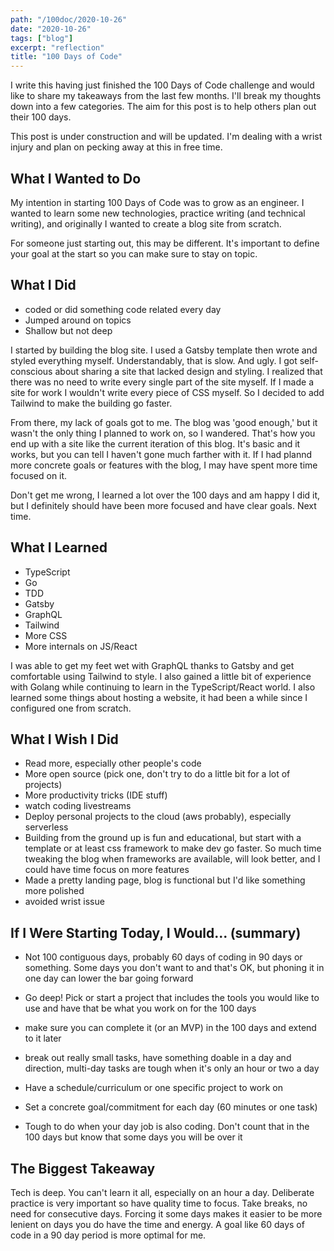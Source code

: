 ```yaml
---
path: "/100doc/2020-10-26"
date: "2020-10-26"
tags: ["blog"]
excerpt: "reflection"
title: "100 Days of Code"
---
```


I write this having just finished the 100 Days of Code challenge and would like to share my takeaways from the last few months. I'll break my thoughts down into a few categories. The aim for this post is to help others plan out their 100 days.

This post is under construction and will be updated. I'm dealing with a wrist injury and plan on pecking away at this in free time.

## What I Wanted to Do

My intention in starting 100 Days of Code was to grow as an engineer. I wanted to learn some new technologies, practice writing (and technical writing), and originally I wanted to create a blog site from scratch.

For someone just starting out, this may be different. It's important to define your goal at the start so you can make sure to stay on topic.

## What I Did

- coded or did something code related every day
- Jumped around on topics
- Shallow but not deep

I started by building the blog site. I used a Gatsby template then wrote and styled everything myself. Understandably, that is slow. And ugly. I got self-conscious about sharing a site that lacked design and styling. I realized that there was no need to write every single part of the site myself. If I made a site for work I wouldn't write every piece of CSS myself. So I decided to add Tailwind to make the building go faster.

From there, my lack of goals got to me. The blog was 'good enough,' but it wasn't the only thing I planned to work on, so I wandered. That's how you end up with a site like the current iteration of this blog. It's basic and it works, but you can tell I haven't gone much farther with it. If I had plannd more concrete goals or features with the blog, I may have spent more time focused on it.

Don't get me wrong, I learned a lot over the 100 days and am happy I did it, but I definitely should have been more focused and have clear goals. Next time.

## What I Learned

- TypeScript
- Go
- TDD
- Gatsby
- GraphQL
- Tailwind
- More CSS
- More internals on JS/React

I was able to get my feet wet with GraphQL thanks to Gatsby and get comfortable using Tailwind to style. I also gained a little bit of experience with Golang while continuing to learn in the TypeScript/React world. I also learned some things about hosting a website, it had been a while since I configured one from scratch.

## What I Wish I Did

- Read more, especially other people's code
- More open source (pick one, don't try to do a little bit for a lot of projects)
- More productivity tricks (IDE stuff)
- watch coding livestreams
- Deploy personal projects to the cloud (aws probably), especially serverless
- Building from the ground up is fun and educational, but start with a template or at least css framework to make dev go faster. So much time tweaking the blog when frameworks are available, will look better, and I could have time focus on more features
- Made a pretty landing page, blog is functional but I'd like something more polished
- avoided wrist issue

## If I Were Starting Today, I Would... (summary)
- Not 100 contiguous days, probably 60 days of coding in 90 days or something. Some days you don't want to and that's OK, but phoning it in one day can lower the bar going forward
- Go deep! Pick or start a project that includes the tools you would like to use and have that be what you work on for the 100 days
- make sure you can complete it (or an MVP) in the 100 days and extend to it later
- break out really small tasks, have something doable in a day and direction, multi-day tasks are tough when it's only an hour or two a day

- Have a schedule/curriculum or one specific project to work on
- Set a concrete goal/commitment for each day (60 minutes or one task)
- Tough to do when your day job is also coding. Don't count that in the 100 days but know that some days you will be over it

## The Biggest Takeaway

Tech is deep. You can't learn it all, especially on an hour a day. Deliberate practice is very important so have quality time to focus. Take breaks, no need for consecutive days. Forcing it some days makes it easier to be more lenient on days you do have the time and energy. A goal like 60 days of code in a 90 day period is more optimal for me.
